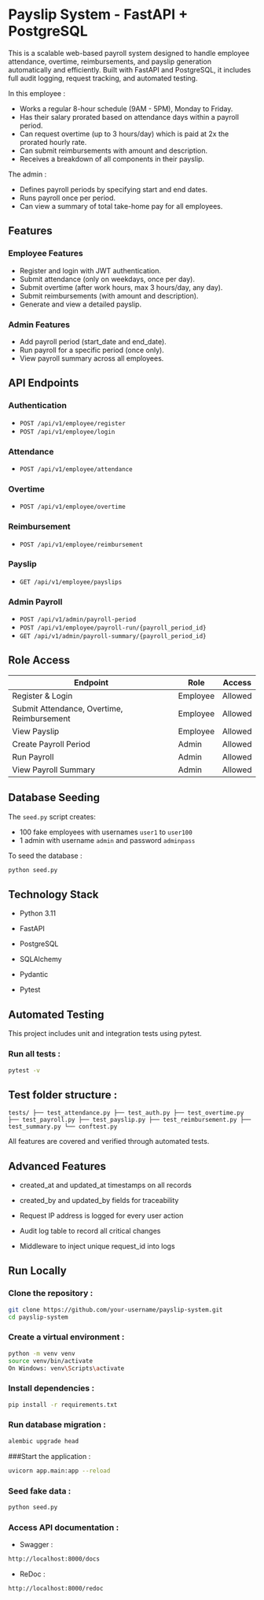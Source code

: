 # Payslip System - FastAPI + PostgreSQL

This is a scalable web-based payroll system designed to handle employee attendance, overtime, reimbursements, and payslip generation automatically and efficiently. Built with FastAPI and PostgreSQL, it includes full audit logging, request tracking, and automated testing.

In this employee :
- Works a regular 8-hour schedule (9AM - 5PM), Monday to Friday.
- Has their salary prorated based on attendance days within a payroll period.
- Can request overtime (up to 3 hours/day) which is paid at 2x the prorated hourly rate.
- Can submit reimbursements with amount and description.
- Receives a breakdown of all components in their payslip.

The admin :
- Defines payroll periods by specifying start and end dates.
- Runs payroll once per period.
- Can view a summary of total take-home pay for all employees.

## Features

### Employee Features
- Register and login with JWT authentication.
- Submit attendance (only on weekdays, once per day).
- Submit overtime (after work hours, max 3 hours/day, any day).
- Submit reimbursements (with amount and description).
- Generate and view a detailed payslip.

### Admin Features
- Add payroll period (start_date and end_date).
- Run payroll for a specific period (once only).
- View payroll summary across all employees.

## API Endpoints

### Authentication
- `POST /api/v1/employee/register`
- `POST /api/v1/employee/login`

### Attendance
- `POST /api/v1/employee/attendance`

### Overtime
- `POST /api/v1/employee/overtime`

### Reimbursement
- `POST /api/v1/employee/reimbursement`

### Payslip
- `GET /api/v1/employee/payslips`

### Admin Payroll
- `POST /api/v1/admin/payroll-period`
- `POST /api/v1/employee/payroll-run/{payroll_period_id}`
- `GET /api/v1/admin/payroll-summary/{payroll_period_id}`

## Role Access

|               Endpoint                      | Role     | Access       |
|---------------------------------------------|----------|--------------|
| Register & Login                            | Employee | Allowed      |
| Submit Attendance, Overtime, Reimbursement  | Employee | Allowed      |
| View Payslip                                | Employee | Allowed      |
| Create Payroll Period                       | Admin    | Allowed      |
| Run Payroll                                 | Admin    | Allowed      |
| View Payroll Summary                        | Admin    | Allowed      |

## Database Seeding

The `seed.py` script creates:
- 100 fake employees with usernames `user1` to `user100`
- 1 admin with username `admin` and password `adminpass`

To seed the database :

```bash
python seed.py
```

## Technology Stack

- Python 3.11

- FastAPI

- PostgreSQL

- SQLAlchemy

- Pydantic

- Pytest

## Automated Testing
This project includes unit and integration tests using pytest.

### Run all tests :

```bash 
pytest -v
```

## Test folder structure :
`` tests/
├── test_attendance.py
├── test_auth.py
├── test_overtime.py
├── test_payroll.py
├── test_payslip.py
├── test_reimbursement.py
├── test_summary.py
└── conftest.py
``

All features are covered and verified through automated tests.

## Advanced Features

- created_at and updated_at timestamps on all records

- created_by and updated_by fields for traceability

- Request IP address is logged for every user action

- Audit log table to record all critical changes

- Middleware to inject unique request_id into logs

## Run Locally
### Clone the repository :
```bash
git clone https://github.com/your-username/payslip-system.git
cd payslip-system
```

### Create a virtual environment :
```bash
python -m venv venv
source venv/bin/activate  
On Windows: venv\Scripts\activate
```

### Install dependencies :
```bash 
pip install -r requirements.txt
```

### Run database migration :
```bash
alembic upgrade head
```

###Start the application :
```bash
uvicorn app.main:app --reload
```

### Seed fake data :
```bash
python seed.py
```

### Access API documentation :
- Swagger :
```bash
http://localhost:8000/docs
```
- ReDoc :
```bash
http://localhost:8000/redoc
```
